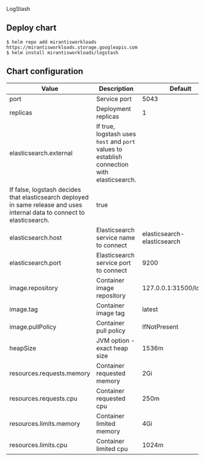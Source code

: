 LogStash

## Deploy chart
```console
$ helm repo add mirantisworkloads https://mirantisworkloads.storage.googleapis.com
$ helm install mirantisworkloads/logstash
```

## Chart configuration

| Value | Description | Default |
| --- | --- | --- |
| port | Service port | 5043 |
| replicas | Deployment replicas | 1 |
| elasticsearch.external | If true, logstash uses `host` and `port` values to establish connection with elasticsearch.
                           If false, logstash decides that elasticsearch deployed in same release and uses internal data to connect to elasticsearch. | true |
| elasticsearch.host | Elasticsearch service name to connect | elasticsearch-elasticsearch |
| elasticsearch.port | Elasticsearch service port to connect | 9200 |
| image.repository | Container image repository | 127.0.0.1:31500/logstash |
| image.tag | Container image tag | latest |
| image.pullPolicy | Container pull policy | IfNotPresent |
| heapSize | JVM option - exact heap size | 1536m |
| resources.requests.memory | Container requested memory | 2Gi |
| resources.requests.cpu | Container requested cpu | 250m |
| resources.limits.memory | Container limited memory | 4Gi |
| resources.limits.cpu | Container limited cpu | 1024m |
